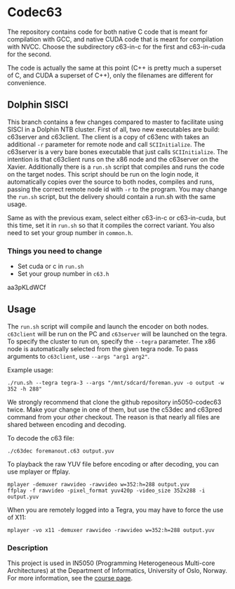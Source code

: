 # Codec63 #

The repository contains code for both native C code that is meant for compilation with GCC,
and native CUDA code that is meant for compilation with NVCC. Choose the subdirectory 
c63-in-c for the first and c63-in-cuda for the second.

The code is actually the same at this point (C++ is pretty much a superset of C,
and CUDA a superset of C++), only the filenames are different for convenience.

## Dolphin SISCI

This branch contains a few changes compared to master to facilitate using SISCI
in a Dolphin NTB cluster. First of all, two new executables are build:
c63server and c63client. The client is a copy of c63enc with takes an
additional `-r` parameter for remote node and call `SCIInitialize`. The
c63server is a very bare bones executable that just calls `SCIInitialize`. The
intention is that c63client runs on the x86 node and the c63server on the
Xavier. Additionally there is a `run.sh` script that compiles and runs the code
on the target nodes. This script should be run on the login node, it
automatically copies over the source to both nodes, compiles and runs, passing
the correct remote node id with `-r` to the program. You may change the
`run.sh` script, but the delivery should contain a run.sh with the same usage.

Same as with the previous exam, select either c63-in-c or c63-in-cuda, but this
time, set it in `run.sh` so that it compiles the correct variant. You also need
to set your group number in `common.h`.

### Things you need to change

- Set cuda or c in `run.sh`
- Set your group number in `c63.h`

aa3pKLdWCf

## Usage

The `run.sh` script will compile and launch the encoder on both nodes. `c63client`
will be run on the PC and `c63server` will be launched
on the tegra. To specify the cluster to run on, specify the `--tegra` parameter.
The x86 node is automatically selected from the given tegra node. To pass arguments
to `c63client`, use `--args "arg1 arg2"`.

Example usage:
```
./run.sh --tegra tegra-3 --args "/mnt/sdcard/foreman.yuv -o output -w 352 -h 288"
```

We strongly recommend that clone the github repository in5050-codec63 twice.
Make your change in one of them, but use the c53dec and c63pred command from your
_other_ checkout. The reason is that nearly all files are shared between encoding
and decoding.

To decode the c63 file:
```
./c63dec foremanout.c63 output.yuv
```

To playback the raw YUV file before encoding or after decoding, you can use mplayer or ffplay.
```
mplayer -demuxer rawvideo -rawvideo w=352:h=288 output.yuv
ffplay -f rawvideo -pixel_format yuv420p -video_size 352x288 -i output.yuv
```
When you are remotely logged into a Tegra, you may have to force the use of X11:
```
mplayer -vo x11 -demuxer rawvideo -rawvideo w=352:h=288 output.yuv
```


### Description ###
This project is used in IN5050 (Programming Heterogeneous Multi-core Architectures) at the Department of Informatics, University of Oslo, Norway. For more information, see the [course page](https://www.uio.no/studier/emner/matnat/ifi/IN5050/).
